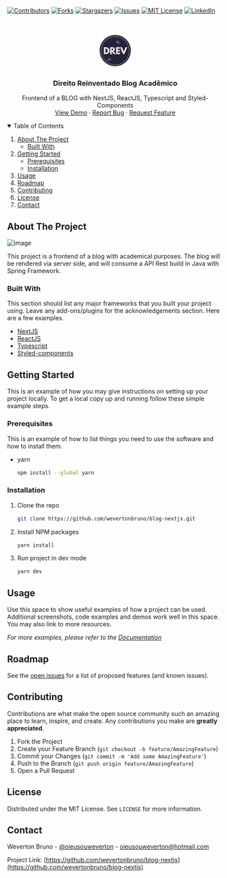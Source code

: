 
[![Contributors][contributors-shield]][contributors-url]
[![Forks][forks-shield]][forks-url]
[![Stargazers][stars-shield]][stars-url]
[![Issues][issues-shield]][issues-url]
[![MIT License][license-shield]][license-url]
[![LinkedIn][linkedin-shield]][linkedin-url]

<!-- PROJECT LOGO -->
<br />
<p align="center">
  <a href="https://github.com/wevertonbruno/blog-nextjs">
    <img src="public/logo.png" alt="Logo" width="80" height="80">
  </a>

  <h3 align="center">Direito Reinventado Blog Acadêmico</h3>

  <p align="center">
    Frontend of a BLOG with NextJS, ReactJS, Typescript and Styled-Components
    <br />
    <a href="https://github.com/wevertonbruno/blog-nextjs">View Demo</a>
    ·
    <a href="https://github.com/wevertonbruno/blog-nextjs/issues">Report Bug</a>
    ·
    <a href="https://github.com/wevertonbruno/blog-nextjs/issues">Request Feature</a>
  </p>
</p>


<!-- TABLE OF CONTENTS -->
<details open="open">
  <summary>Table of Contents</summary>
  <ol>
    <li>
      <a href="#about-the-project">About The Project</a>
      <ul>
        <li><a href="#built-with">Built With</a></li>
      </ul>
    </li>
    <li>
      <a href="#getting-started">Getting Started</a>
      <ul>
        <li><a href="#prerequisites">Prerequisites</a></li>
        <li><a href="#installation">Installation</a></li>
      </ul>
    </li>
    <li><a href="#usage">Usage</a></li>
    <li><a href="#roadmap">Roadmap</a></li>
    <li><a href="#contributing">Contributing</a></li>
    <li><a href="#license">License</a></li>
    <li><a href="#contact">Contact</a></li>
  </ol>
</details>



<!-- ABOUT THE PROJECT -->
## About The Project

![image](https://user-images.githubusercontent.com/6644833/132949718-f03074f9-5bcd-419e-a5b4-19eeea08881b.png)

This project is a frontend of a blog with academical purposes. The blog will be rendered via server side, and will consume a API Rest build in Java with Spring Framework.

### Built With

This section should list any major frameworks that you built your project using. Leave any add-ons/plugins for the acknowledgements section. Here are a few examples.
* [NextJS](https://nextjs.org/)
* [ReactJS](https://reactjs.org/)
* [Typescript](https://www.typescriptlang.org/)
* [Styled-components](https://styled-components.com/)



<!-- GETTING STARTED -->
## Getting Started

This is an example of how you may give instructions on setting up your project locally.
To get a local copy up and running follow these simple example steps.

### Prerequisites

This is an example of how to list things you need to use the software and how to install them.
* yarn
  ```sh
  npm install --global yarn
  ```

### Installation

1. Clone the repo
   ```sh
   git clone https://github.com/wevertonbruno/blog-nextjs.git
   ```
2. Install NPM packages
   ```sh
   yarn install
   ```
3. Run project in dev mode
   ```sh
   yarn dev
   ```



<!-- USAGE EXAMPLES -->
## Usage

Use this space to show useful examples of how a project can be used. Additional screenshots, code examples and demos work well in this space. You may also link to more resources.

_For more examples, please refer to the [Documentation](https://example.com)_



<!-- ROADMAP -->
## Roadmap

See the [open issues](https://github.com/wevertonbruno/blog-nextjs/issues) for a list of proposed features (and known issues).



<!-- CONTRIBUTING -->
## Contributing

Contributions are what make the open source community such an amazing place to learn, inspire, and create. Any contributions you make are **greatly appreciated**.

1. Fork the Project
2. Create your Feature Branch (`git checkout -b feature/AmazingFeature`)
3. Commit your Changes (`git commit -m 'Add some AmazingFeature'`)
4. Push to the Branch (`git push origin feature/AmazingFeature`)
5. Open a Pull Request



<!-- LICENSE -->
## License

Distributed under the MIT License. See `LICENSE` for more information.



<!-- CONTACT -->
## Contact

Weverton Bruno - [@oieusouweverton](https://twitter.com/oieusouweverton) - oieusouweverton@hotmail.com

Project Link: [https://github.com/wevertonbruno/blog-nextjs](https://github.com/wevertonbruno/blog-nextjs)



[contributors-shield]: https://img.shields.io/github/contributors/wevertonbruno/blog-nextjs.svg?style=for-the-badge
[contributors-url]: https://github.com/wevertonbruno/blog-nextjs/graphs/contributors
[forks-shield]: https://img.shields.io/github/forks/wevertonbruno/blog-nextjs.svg?style=for-the-badge
[forks-url]: https://github.com/wevertonbruno/blog-nextjs/network/members
[stars-shield]: https://img.shields.io/github/stars/wevertonbruno/blog-nextjs.svg?style=for-the-badge
[stars-url]: https://github.com/wevertonbruno/blog-nextjs/stargazers
[issues-shield]: https://img.shields.io/github/issues/wevertonbruno/blog-nextjs.svg?style=for-the-badge
[issues-url]: https://github.com/wevertonbruno/blog-nextjs/issues
[license-shield]: https://img.shields.io/github/license/wevertonbruno/blog-nextjs.svg?style=for-the-badge
[license-url]: https://github.com/wevertonbruno/blog-nextjs/blob/master/LICENSE.txt
[linkedin-shield]: https://img.shields.io/badge/-LinkedIn-black.svg?style=for-the-badge&logo=linkedin&colorB=555
[linkedin-url]: https://linkedin.com/in/oieusoweverton/
[product-screenshot]: ![image](https://user-images.githubusercontent.com/u/6644833?v=4)
